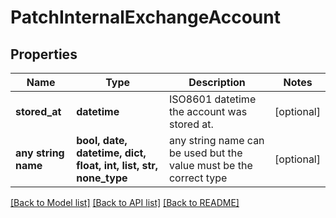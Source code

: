 # PatchInternalExchangeAccount


## Properties
Name | Type | Description | Notes
------------ | ------------- | ------------- | -------------
**stored_at** | **datetime** | ISO8601 datetime the account was stored at. | [optional] 
**any string name** | **bool, date, datetime, dict, float, int, list, str, none_type** | any string name can be used but the value must be the correct type | [optional]

[[Back to Model list]](../README.md#documentation-for-models) [[Back to API list]](../README.md#documentation-for-api-endpoints) [[Back to README]](../README.md)


